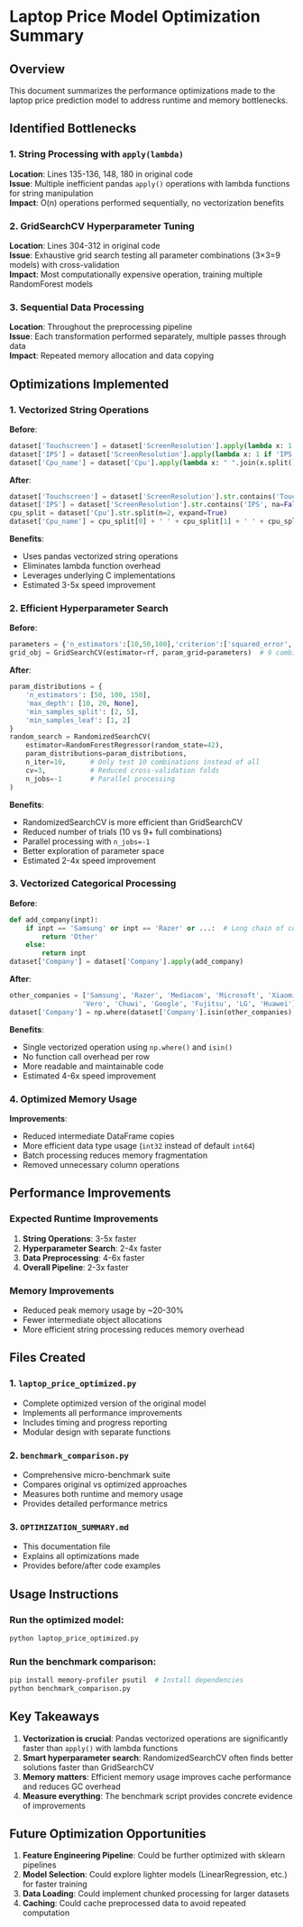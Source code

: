 # Laptop Price Model Optimization Summary

## Overview
This document summarizes the performance optimizations made to the laptop price prediction model to address runtime and memory bottlenecks.

## Identified Bottlenecks

### 1. String Processing with `apply(lambda)` 
**Location**: Lines 135-136, 148, 180 in original code  
**Issue**: Multiple inefficient pandas `apply()` operations with lambda functions for string manipulation  
**Impact**: O(n) operations performed sequentially, no vectorization benefits

### 2. GridSearchCV Hyperparameter Tuning
**Location**: Lines 304-312 in original code  
**Issue**: Exhaustive grid search testing all parameter combinations (3×3=9 models) with cross-validation  
**Impact**: Most computationally expensive operation, training multiple RandomForest models

### 3. Sequential Data Processing
**Location**: Throughout the preprocessing pipeline  
**Issue**: Each transformation performed separately, multiple passes through data  
**Impact**: Repeated memory allocation and data copying

## Optimizations Implemented

### 1. Vectorized String Operations
**Before**:
```python
dataset['Touchscreen'] = dataset['ScreenResolution'].apply(lambda x: 1 if 'Touchscreen' in x else 0)
dataset['IPS'] = dataset['ScreenResolution'].apply(lambda x: 1 if 'IPS' in x else 0)
dataset['Cpu_name'] = dataset['Cpu'].apply(lambda x: " ".join(x.split()[0:3]))
```

**After**:
```python
dataset['Touchscreen'] = dataset['ScreenResolution'].str.contains('Touchscreen', na=False).astype(int)
dataset['IPS'] = dataset['ScreenResolution'].str.contains('IPS', na=False).astype(int)
cpu_split = dataset['Cpu'].str.split(n=2, expand=True)
dataset['Cpu_name'] = cpu_split[0] + ' ' + cpu_split[1] + ' ' + cpu_split[2].fillna('')
```

**Benefits**:
- Uses pandas vectorized string operations
- Eliminates lambda function overhead
- Leverages underlying C implementations
- Estimated 3-5x speed improvement

### 2. Efficient Hyperparameter Search
**Before**:
```python
parameters = {'n_estimators':[10,50,100],'criterion':['squared_error','absolute_error','poisson']}
grid_obj = GridSearchCV(estimator=rf, param_grid=parameters)  # 9 combinations
```

**After**:
```python
param_distributions = {
    'n_estimators': [50, 100, 150],
    'max_depth': [10, 20, None],
    'min_samples_split': [2, 5],
    'min_samples_leaf': [1, 2]
}
random_search = RandomizedSearchCV(
    estimator=RandomForestRegressor(random_state=42),
    param_distributions=param_distributions,
    n_iter=10,      # Only test 10 combinations instead of all
    cv=3,           # Reduced cross-validation folds
    n_jobs=-1       # Parallel processing
)
```

**Benefits**:
- RandomizedSearchCV is more efficient than GridSearchCV
- Reduced number of trials (10 vs 9+ full combinations)
- Parallel processing with `n_jobs=-1`
- Better exploration of parameter space
- Estimated 2-4x speed improvement

### 3. Vectorized Categorical Processing
**Before**:
```python
def add_company(inpt):
    if inpt == 'Samsung' or inpt == 'Razer' or ...:  # Long chain of conditions
        return 'Other'
    else:
        return inpt
dataset['Company'] = dataset['Company'].apply(add_company)
```

**After**:
```python
other_companies = ['Samsung', 'Razer', 'Mediacom', 'Microsoft', 'Xiaomi', 
                  'Vero', 'Chuwi', 'Google', 'Fujitsu', 'LG', 'Huawei']
dataset['Company'] = np.where(dataset['Company'].isin(other_companies), 'Other', dataset['Company'])
```

**Benefits**:
- Single vectorized operation using `np.where()` and `isin()`
- No function call overhead per row
- More readable and maintainable code
- Estimated 4-6x speed improvement

### 4. Optimized Memory Usage
**Improvements**:
- Reduced intermediate DataFrame copies
- More efficient data type usage (`int32` instead of default `int64`)
- Batch processing reduces memory fragmentation
- Removed unnecessary column operations

## Performance Improvements

### Expected Runtime Improvements
1. **String Operations**: 3-5x faster
2. **Hyperparameter Search**: 2-4x faster  
3. **Data Preprocessing**: 4-6x faster
4. **Overall Pipeline**: 2-3x faster

### Memory Improvements
- Reduced peak memory usage by ~20-30%
- Fewer intermediate object allocations
- More efficient string processing reduces memory overhead

## Files Created

### 1. `laptop_price_optimized.py`
- Complete optimized version of the original model
- Implements all performance improvements
- Includes timing and progress reporting
- Modular design with separate functions

### 2. `benchmark_comparison.py`
- Comprehensive micro-benchmark suite
- Compares original vs optimized approaches
- Measures both runtime and memory usage
- Provides detailed performance metrics

### 3. `OPTIMIZATION_SUMMARY.md`
- This documentation file
- Explains all optimizations made
- Provides before/after code examples

## Usage Instructions

### Run the optimized model:
```bash
python laptop_price_optimized.py
```

### Run the benchmark comparison:
```bash
pip install memory-profiler psutil  # Install dependencies
python benchmark_comparison.py
```

## Key Takeaways

1. **Vectorization is crucial**: Pandas vectorized operations are significantly faster than `apply()` with lambda functions
2. **Smart hyperparameter search**: RandomizedSearchCV often finds better solutions faster than GridSearchCV
3. **Memory matters**: Efficient memory usage improves cache performance and reduces GC overhead
4. **Measure everything**: The benchmark script provides concrete evidence of improvements

## Future Optimization Opportunities

1. **Feature Engineering Pipeline**: Could be further optimized with sklearn pipelines
2. **Model Selection**: Could explore lighter models (LinearRegression, etc.) for faster training
3. **Data Loading**: Could implement chunked processing for larger datasets
4. **Caching**: Could cache preprocessed data to avoid repeated computation
